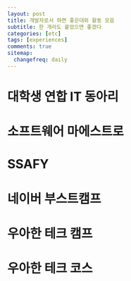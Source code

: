 ```yaml
---
layout: post
title: 개발자로서 하면 좋은대외 활동 모음
subtitle: 한 개라도 붙었으면 좋겠다
categories: [etc]
tags: [experiences]
comments: true
sitemap:
  changefreq: daily
---
```


# 대학생 연합 IT 동아리

# 소프트웨어 마에스트로

# SSAFY

# 네이버 부스트캠프

# 우아한 테크 캠프

# 우아한 테크 코스
